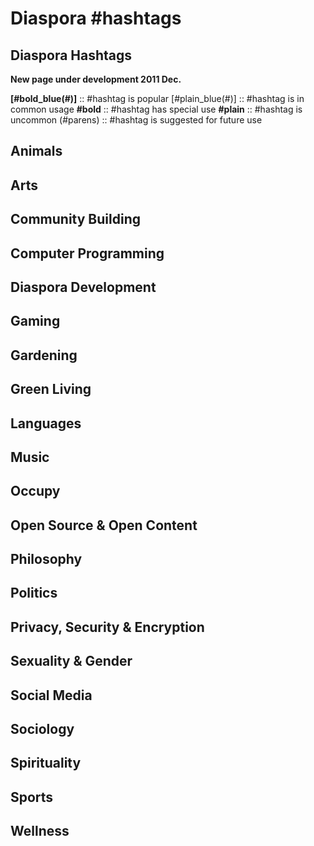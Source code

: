 # Diaspora #hashtags
## Diaspora Hashtags

**New page under development 2011 Dec.**

**[#bold_blue(#)]** :: #hashtag is popular
[#plain_blue(#)] :: #hashtag is in common usage
**#bold** :: #hashtag has special use
**#plain** :: #hashtag is uncommon
(#parens) :: #hashtag is suggested for future use

## Animals

## Arts

## Community Building

## Computer Programming

## Diaspora Development

## Gaming

## Gardening

## Green Living

## Languages

## Music

## Occupy

## Open Source & Open Content

## Philosophy

## Politics

## Privacy, Security & Encryption

## Sexuality & Gender

## Social Media

## Sociology

## Spirituality

## Sports

## Wellness
